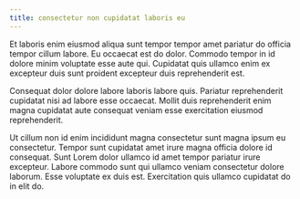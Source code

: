 ```yaml
---
title: consectetur non cupidatat laboris eu
---
```


Et laboris enim eiusmod aliqua sunt tempor tempor amet pariatur do officia tempor cillum labore. Eu occaecat est do dolor. Commodo tempor in id dolore minim voluptate esse aute qui. Cupidatat quis ullamco enim ex excepteur duis sunt proident excepteur duis reprehenderit est.

Consequat dolor dolore labore laboris labore quis. Pariatur reprehenderit cupidatat nisi ad labore esse occaecat. Mollit duis reprehenderit enim magna cupidatat aute consequat veniam esse exercitation eiusmod reprehenderit.

Ut cillum non id enim incididunt magna consectetur sunt magna ipsum eu consectetur. Tempor sunt cupidatat amet irure magna officia dolore id consequat. Sunt Lorem dolor ullamco id amet tempor pariatur irure excepteur. Labore commodo sunt qui ullamco veniam consectetur dolore laborum. Esse voluptate ex duis est. Exercitation quis ullamco cupidatat do in elit do.